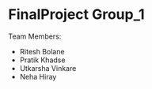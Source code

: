 # FinalProject Group_1
Team Members:
<ul>
  <li>Ritesh Bolane</li>
  <li>Pratik Khadse</li>
  <li>Utkarsha Vinkare </li>
  <li>Neha Hiray</li>
</ul>
